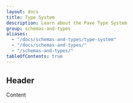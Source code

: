 ```yaml
---
layout: docs
title: Type System
description: Learn about the Pave Type System
group: schemas-and-types
aliases:
  - "/docs/schemas-and-types/type-system"
  - "/docs/schemas-and-types/"
  - "/schemas-and-types/"
tableOfContents: true
---
```


## Header

Content